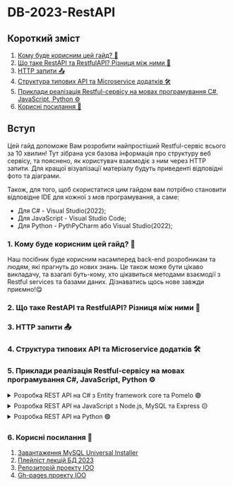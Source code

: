 # DB-2023-RestAPI

<div class="container">
  
  <div class="content">
  <h2>Короткий зміст</h2>
  <ol>
    <li><a href="#section1"> Кому буде корисним цей гайд? 🤔</a></li>
    <li><a href="#section2"> Що таке RestAPI та RestfulAPI? Різниця між ними 📲</a></li>
    <li><a href="#section3"> HTTP запити 📤</a></li>
    <li><a href="#section4"> Структура типових API та Microservice додатків 🛠</a></li>    
    <li><a href="#section5"> Приклади реалізація Restful-сервісу на мовах програмування C#, JavaScript, Python ⚙️</a></li>
	<li><a href="#section6"> Корисні посилання 🔗</a></li>
  </ol>
  </div>
  <div class="intro">
	<h2>Вступ</h2>
	<p> Цей гайд допоможе Вам розробити найпростіший Restful-сервіс всього за 10 хвилин! Тут зібрана уся базова інформація про структуру веб сервісу, 
	та пояснено, як користувач взаємодіє з ним через HTTP запити. Для кращої візуалізації матеріалу будуть приведенті відповідні фото та діаграми. </p>
	<p>Також, для того, щоб скористатися цим гайдом вам потрібно становити відповідне IDE для кожної з мов програмування, а саме:</p>
	<ul>
		<li>Для C# - Visual Studio(2022);</li>
		<li>Для JavaScript - Visual Studio Code;</li>
		<li>Для Python - PythPyCharm або Visual Studio(2022);</li>
	</ul>
  </div>
</div>

<!-- Розділ 1 -->
<div class="section" id="section1">
  <h3>1. Кому буде корисним цей гайд? 🤔</h3>
  <p>Наш посібник буде корисним насамперед back-end розробникам та людям, які прагнуть до нових знань. Це також може бути цікаво викладачу, та 
  взагалі буть-кому, хто цікавиться методами взаємодії з Restful services та базами даних. Дізнаватись щось нове завжди приємно!😋</p>

<!-- Розділ 2 -->
<div class="section" id="section2">
  <h3>2. Що таке RestAPI та RestfulAPI? Різниця між ними 📲</h3>

<!-- Розділ 3 -->
<div class="section" id="section3">
  <h3>3. HTTP запити 📤</h3>

<!-- Розділ 4 -->
<div class="section" id="section4">
  <h3>4. Структура типових API та Microservice додатків 🛠</h3>


<!-- Розділ 5 -->
<div class="section" id="section5">
  <h3>5. Приклади реалізація Restful-сервісу на мовах програмування C#, JavaScript, Python ⚙️</h3>
  <details>
     <summary>Розробка REST API на C# з Entity framework core та Pomelo 🟣</summary>
  <p>5.1 Розробка найпростішого рестфул сервіса для роботи з базою даних використовуючи мову програмування C#</p>
	<p>5.1.1 Після встановлення Visual studio(бажано версія 2022), створюємо проєкт як показано на знімку екрану</p>
  <img src="image/section5/Csharp/1_1.jpg"/>
  <img src="image/section5/Csharp/1_2.jpg"/>
  <p>5.1.2 Обираємо саме ASP.NET Core Web API</p>
  <img src="image/section5/Csharp/2_1.jpg"/>
  <img src="image/section5/Csharp/2_2.jpg"/>
  <p>5.1.3 Обираємо такі налаштування проекту</p>
  <img src="image/section5/Csharp/3.jpg"/>
  <p>5.1.4 Після створення маємо такий стартовий пакет, який включає деякий код у контролері, стартовому файлі проекту «Program.cs» та клас-приклад “WeatherForecast.cs”, який можна сміливо видаляти, він нам не знадобиться.</p>
  <img src="image/section5/Csharp/4_1.jpg"/>
  <img src="image/section5/Csharp/4_2.jpg"/>
  <p>5.1.5 Ви можете порівняти початкові файли зі знімками на екрані</p>
	<ul>
		<li>Перейменуємо контролер та видалимо зайве з нього.</li>
    <img src="image/section5/Csharp/5_1.jpg"/>
    <img src="image/section5/Csharp/5_2.jpg"/>
    <li>Приведіть контролер до такої початкової форми, щоб мати змогу потім будувати його без написання його з нуля.</li>
 	</ul>
  <p>5.1.6 Почнемо підготовлювати бібліотеки які потрібна нам для безпосередньої роботи з базою даних. Тиснемо на файл проекту, та у меню обираємо кнопку «Manage NuGetPackages»</p>
  <img src="image/section5/Csharp/6.jpg"/>
  <p>5.1.7 У менеджері нугет пакетів, маємо обрати зверху вкладку Browse та встановити три пакети: Pomelo, Entity framework та Swashbuckle</p>
	<p>Pomelo – пакет який дозволяє працювати з базами даних створених за допомогою MySQL
Entity framework core – спеціальна бібліотека засобів для безпосереднього спілкування з базою (цей фреймворк перетворює код C# у SQL)
SwashBuckle – засіб для полегшення роботи програміста, пропонує нам простий юзер інтерфейс при роботі з API під назвою Swagger, дуже зручний при розробці інструмент(швидка альтернатива PostMan)
  </p>
  <img src="image/section5/Csharp/7_1.jpg"/>
  <img src="image/section5/Csharp/7_2.jpg"/>
  <img src="image/section5/Csharp/7_3.jpg"/>
  <p>5.1.8	Спочатку для використання Swagger потрібно налаштувати стартовий файл проекту, для вашої зручності ви можете взяти код з нашого стартового файлу, та змінити декілька полів, якщо хочете дізнатись більше про конфігурацію Swagger завітайте до сайту <a href="https://swagger.io/docs/open-source-tools/swagger-ui/usage/configuration/">(Посилання)</a></p>
  <pre><code>using Microsoft.OpenApi.Models;

  var builder = WebApplication.CreateBuilder(args);

  builder.Services.AddControllers();
  builder.Services.AddEndpointsApiExplorer();
  builder.Services.AddSwaggerGen(c =>
  {
      c.SwaggerDoc("v1", new OpenApiInfo { Title = "YourProjectName", Version = "v1" });
  });

  var app = builder.Build();

  if (app.Environment.IsDevelopment())
  {
      app.UseSwagger();
      app.UseSwaggerUI();
  }

  app.UseSwagger();
  app.UseSwaggerUI(c =>
  {
      c.SwaggerEndpoint("/swagger/v1/swagger.json", "YourProjectName V1");
  });

  app.UseHttpsRedirection();

  app.UseAuthorization();

  app.MapControllers();

  app.Run();

  </code></pre>
  <p>5.1.9	У кінці матимете ось такий файл, можете запустити проект щоб подивитись як працює swagger, нижче на знімках екрану є приклад інтерфейсу, тут ви можете використати апі які ви написали у контролері, повторюючись, ви можете робите це саме у постмані, просто таким чином матимете більш зручний інтерфейс.</p>
  <img src="image/section5/Csharp/9_1.jpg"/>
  <img src="image/section5/Csharp/9_2.jpg"/>
  <img src="image/section5/Csharp/9_3.jpg"/>
  <img src="image/section5/Csharp/9_4.jpg"/>
  <p>5.1.10 Перед початком роботи з базою, нам потрібно буде створити папку у якій будуть створені конвертовані у C# класи, об’єкти з бази даних</p>
  <img src="image/section5/Csharp/10_1.jpg"/>
  <img src="image/section5/Csharp/10_2.jpg"/>
  <p>5.1.11 Після створення папки, знаходимо у пошуковій стрічці на панелі зверху Package Manager Console</p>
  <img src="image/section5/Csharp/11.jpg"/>
  <p>5.1.12 Нам знадобиться деякий окремий модуль бібліотеки EF core під назвою Tools, вводимо таку команду у Package manager console, та після виконання рухаємось далі до підключення до бази даних</p>
  <img src="image/section5/Csharp/12_1.jpg"/>
  <img src="image/section5/Csharp/12_2.jpg"/>
  <p>5.1.13	Після встановлення інструментів EF core, стягуємо(конвертуємо) базу даних у наш проект за допомогою такої команди:</p>
  <ul>
		<li>Scaffold-DbContext "server=назва серверу;port=порт айді;database=назва бази даних(схеми);uid=Нікнейм, який використовується при вході у воркбенч;password=Пароль при вході" Pomelo.EntityFrameworkCore.MySql -OutputDir MyDBContext -f</li>
    <img src="image/section5/Csharp/13_1.jpg"/>
    <img src="image/section5/Csharp/13_2.jpg"/>
    <li>Після написання Scaffold-DbContext записуємо стрічку-підключення по сигнатурі, приведеній на знімку екрана, або написаній. Потім вводимо назву бібліотеки яка буде використовуватись при створенні контексту бази, та маркер OutPutDirectory після якого пишемо назву папки яку створили і ставимо прапорець –f для створення нової папки якщо ви забудете її створити.</li>
 	</ul>
  <p>5.1.14	Якщо ви зробили все правильно, у цій папці ви отримаєте список конвертованих об’єктів з вашої бази та контекст бази, який уособлює собою створений прототип бази, який потрібен при використанні EF для доступу до бази. Якщо ви зробили щось не так, Package Manager Console сповістить вас помилкою, яку ви можете скопіювати і знайти в інтернеті.</p>
  <img src="image/section5/Csharp/14.jpg"/>
  <p>5.1.15 Після стягування бази, потрібно додати у Program.cs</p>
  <pre><code>builder.Services.AddDbContext&lt;MydbContext&gt;();</pre></code>
  <p>Наприкінці, матимете ось такий стартовий файл: </p>
  <img src="image/section5/Csharp/15.jpg"/>
  <p>5.1.16 Для доступу до бази через контролер нам потрібно зробити деякі зміни у ньому. По-перше, почнемо з Dependency injection, та додамо контекст напряму у контролер, на знімку екрану ви можете бачити приклад ін’єкції з логером(необов’язково, використовується для логів у консоль), та самим контекстом</p>
  <img src="image/section5/Csharp/16_1.jpg"/>
  <p>Після ін’єкції ми маємо приватне поле з контекстом, до якого можемо звернутись як на знімку екрану</p>
  <img src="image/section5/Csharp/16_2.jpg"/>
  <p>Якщо у вас не працює асинхронний метод ToListAsync можете використати синхронний або просто натиснути на нього ПКМ та обрати Quick Actions and Refactorings… і натиснути на using, це додасть посилання на бібліотеку EF core яка має у собі цей метод</p>
  <img src="image/section5/Csharp/16_3.jpg"/>
  <img src="image/section5/Csharp/16_4.jpg"/>
  <p>Також, після звертання до контексту, запишіть результат у змінну використовуючи неявне оголошення var, та виведіть її у методі Ok()</p>
  <img src="image/section5/Csharp/16_5.jpg"/>
  <p>5.1.17 Після написання початкового контролеру, можемо запустити проект та спробувати використати нашу API</p>
  <img src="image/section5/Csharp/17_1.jpg"/>
  <img src="image/section5/Csharp/17_2.jpg"/>
  <p>Якщо все правильно матимете, список юзерів зі своєї бази, спробуємо отримати те саме у постмані, не вимкнувши запущений проект, відкриваємо постман і можемо скопіювати регвест зі сваггеру</p>
  <img src="image/section5/Csharp/17_3.jpg"/>
  <p>Та вставляємо його у постман </p>
  <img src="image/section5/Csharp/17_4.jpg"/>
  <p>Для більш дрібного розуміння у використанні EF core для отримання і зміни данних у таблиці, ми залишимо тут деякі посилання на офіційну документацію та наш контролер з лабораторної №6</p>
  <pre><code>using EduDBlab6.Models;
  using EduDBlab6.MyDBContext;
  using Microsoft.AspNetCore.Mvc;
  using Microsoft.EntityFrameworkCore;

  namespace EduDBlab6.Controllers
  {
      [ApiController]
      [Route("[controller]")]
      public class UserController : ControllerBase
      {
          private readonly MydbContext _context;

          public UserController(MydbContext context)
          {
              _context = context;
          }

          [HttpGet()]
          public async Task<IActionResult> GetUser()
          {
              var users = await _context.Users.ToListAsync();

              return Ok(users);
          }

          [HttpGet("id")]
          public async Task<IActionResult> GetUserById(int id)
          {
              var user = await _context.Users.Where(x => x.Id == id).FirstOrDefaultAsync();

              if (user == null)
                  throw new Exception($"User with id {id} wasn't found in the database");

              return Ok(user);
          }

          [HttpPost]
          public async Task<IActionResult> AddUser(UserRequestModel user)
          {
              var existingUser = await _context.Users.Where(x => x.Id == user.Id).FirstOrDefaultAsync();

              if (existingUser != null)
                  throw new Exception("User is not found");

              var newUser = new User()
              {
                  Id = user.Id,
                  Username = user.Username,
                  Email = user.Email,
                  Password = user.Password,
                  Avatar = user.Avatar,
                  Role = user.Role
              };

              _context.Users.Add(newUser);
              await _context.SaveChangesAsync();

              return Ok(newUser);
          }

          [HttpPut("update")]
          public async Task<IActionResult> UpdateUser(UserRequestModel user)
          {
              var existingUser = await _context.Users.Where(x => x.Id == user.Id).FirstOrDefaultAsync();

              if (existingUser == null)
                  throw new Exception("The user with such id doesn't exist");

              existingUser.Username = user.Username;
              existingUser.Email = user.Email;
              existingUser.Password = user.Password;
              existingUser.Avatar = user.Avatar;
              existingUser.Role = user.Role;

              _context.Users.Update(existingUser);
              await _context.SaveChangesAsync();

              return Ok(existingUser);
          }

          [HttpDelete("id")]
          public async Task<IActionResult> DeleteUser(int id)
          {
              var deletingUser = await _context.Users.Where(x => x.Id == id).FirstOrDefaultAsync();

              if (deletingUser == null)
                  throw new Exception("The user with such id doesn't exist");

              _context.Users.Remove(deletingUser);
              await _context.SaveChangesAsync();

              return Ok();
          }
      }
  }
  </pre></code>
  </details>

  <details>
     <summary>Розробка REST API на JavaScript з Node.js, MySQL та Express 🟡</summary>
  <h4>I. Створення програми Node.js</h4>
  <p><span class="two">1.</span> Тепер, коли ми вивчили, що таке REST, і мали швидкий огляд баз даних MySQL, 
  давайте поринемо у створення нашого додатку RESTFul. По-перше, нам потрібно створити папку для нашого проекту з командою нижче:</p>
  <pre><code> mkdir your-direcoty-name && cd your-direcoty-name</code></pre>
  <i> Створення нової папки для проекту </i>
  <p> Наведена вище команда створить папку your-direcoty-name і змінить каталог на цю папку. Далі ми ініціалізуємо новий проект node.js командою нижче: </p>
  <pre><code> npm init -y</code></pre>
  <p><span class="two">2.</span> Нарешті, давайте подивимося на нашу структуру проекту. В кінці цього підручника, наша структура проекту буде виглядати так:</p>
  <img src="image/section5/JavaScript/1.jpg"/>
  <p><span class="two">3.</span> </p>
  <img src="image/section5/JavaScript/2_1.jpg"/>
  <p><span class="two">4.</span> </p>
  <img src="image/section5/JavaScript/2_2.jpg"/>
  <p><span class="two">5.</span> </p>
  <img src="image/section5/JavaScript/2_3.jpg"/>
  </details>
  <details>
     <summary>Розробка REST API на Python 🟢</summary>
  <p><span class="three">1.1</span> </p>
  <img src="image/section5/Python/1_1.png"/>
  <p><span class="three">1.2</span> </p>
  <img src="image/section5/Python/1_2.png"/>
  <p><span class="three">1.3</span> </p>
  <img src="image/section5/Python/1_3.png"/>
  <p><span class="three">1.4</span> </p>
  <img src="image/section5/Python/1_4.png"/>
  <p><span class="three">1.5</span> </p>
  <img src="image/section5/Python/1_5.png"/>
  </details>
</div>


<div class="section" id="section6">
  <h3>6. Корисні посилання 🔗</h3>
  <ol>
	<li><a href="https://dev.mysql.com/downloads/mysql/">Завантаження MySQL Universal Installer</a></li>
	<li><a href="https://www.youtube.com/playlist?list=PLXr7EDDqEOkYiUDqyM3yMg4K2abjEyagl">Плейліст лекцій БД 2023</a></li>
	<li><a href="https://github.com/YehorSeniuk/IOO">Репозиторій проекту IOO</a></li>
	<li><a href="https://yehorseniuk.github.io/IOO/">Gh-pages проекту IOO</a></li>
  </ol>
</div>